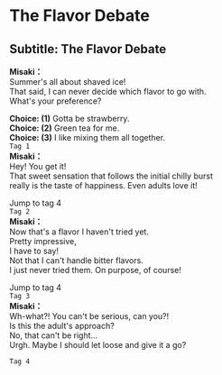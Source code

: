 # The Flavor Debate

  
## Subtitle: The Flavor Debate
  
**Misaki：**  
Summer's all about shaved ice!  
That said, I can never decide which flavor to go with.  
What's your preference?  
  
**Choice: (1)**  Gotta be strawberry.  
**Choice: (2)**  Green tea for me.  
**Choice: (3)**  I like mixing them all together.  
`Tag 1`  
**Misaki：**  
Hey! You get it!  
That sweet sensation that follows the initial chilly burst  
really is the taste of happiness. Even adults love it!  
  
Jump to tag 4  
`Tag 2`  
**Misaki：**  
Now that's a flavor I haven't tried yet.  
Pretty impressive,  
I have to say!  
Not that I can't handle bitter flavors.  
I just never tried them. On purpose, of course!  
  
Jump to tag 4  
`Tag 3`  
**Misaki：**  
Wh-what?! You can't be serious, can you?!  
Is this the adult's approach?  
No, that can't be right...  
Urgh. Maybe I should let loose and give it a go?  
  
`Tag 4`  
